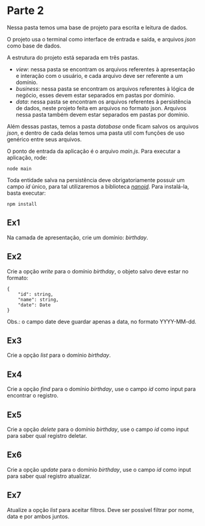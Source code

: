 # Parte 2
Nessa pasta temos uma base de projeto para escrita e leitura de dados.

O projeto usa o terminal como interface de entrada e saída, e arquivos _json_ como base de dados.

A estrutura do projeto está separada em três pastas.
- _view_: nessa pasta se encontram os arquivos referentes à apresentação e interação com o usuário, e cada arquivo deve ser referente a um domínio.
- _business_: nessa pasta se encontram os arquivos referentes à lógica de negócio, esses devem estar separados em pastas por domínio.
- _data_: nessa pasta se encontram os arquivos referentes à persistência de dados, neste projeto feita em arquivos no formato json. Arquivos nessa pasta também devem estar separados em pastas por domínio.

Além dessas pastas, temos a pasta _database_ onde ficam salvos os arquivos _json_, e dentro de cada delas temos uma pasta util com funções de uso genérico entre seus arquivos.

O ponto de entrada da aplicação é o arquivo _main.js_. Para executar a aplicação, rode:
```
node main
```   

Toda entidade salva na persistência deve obrigatoriamente possuir um campo _id_ único, para tal utilizaremos a biblioteca [_nanoid_](https://github.com/ai/nanoid). Para instalá-la, basta executar:
```
npm install
```

## Ex1
Na camada de apresentação, crie um domínio: _birthday_.

## Ex2
Crie a opção _write_ para o domínio _birthday_, o objeto salvo deve estar no formato:
```
{
    "id": string,
    "name": string,
    "date": Date 
}
```

Obs.: o campo date deve guardar apenas a data, no formato YYYY-MM-dd.

## Ex3
Crie a opção _list_ para o domínio _birthday_.

## Ex4
Crie a opção _find_ para o domínio _birthday_, use o campo _id_ como input para encontrar o registro.

## Ex5
Crie a opção _delete_ para o domínio _birthday_, use o campo _id_ como input para saber qual registro deletar.

## Ex6
Crie a opção _update_ para o domínio _birthday_, use o campo _id_ como input para saber qual registro atualizar.

## Ex7
Atualize a opção _list_ para aceitar filtros. Deve ser possível filtrar por nome, data e por ambos juntos.
